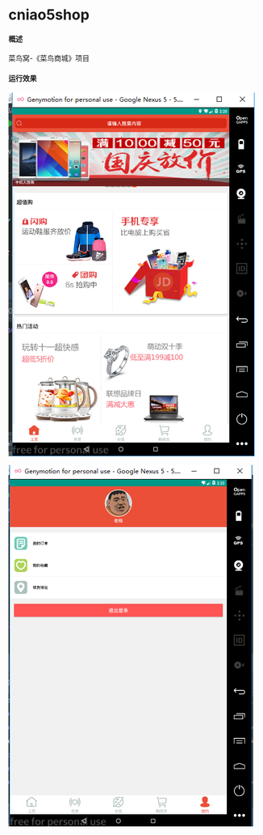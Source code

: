 # cniao5shop
#### 概述

菜鸟窝-《菜鸟商城》项目

#### 运行效果
![avatar](https://github.com/yangw777/cniao5shop/blob/master/shop01.png)

![avatar](https://github.com/yangw777/cniao5shop/blob/master/shop02.png)
